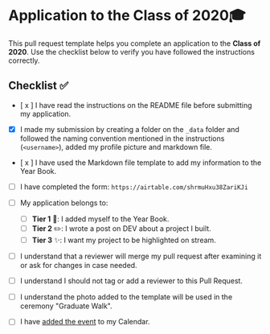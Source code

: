 # Application to the Class of 2020🎓

This pull request template helps you complete an application to the **Class of 2020**. Use the checklist below to verify you have followed the instructions correctly. 

## Checklist ✅

- [ x ] I have read the instructions on the README file before submitting my application. 
- [x] I made my submission by creating a folder on the `_data` folder and followed the naming convention mentioned in the instructions (`<username>`), added my profile picture and markdown file.
- [ x ] I have used the Markdown file template to add my information to the Year Book.
- [ ] I have completed the form: `https://airtable.com/shrmuHxu38ZariKJi`
- [ ] My application belongs to:
  - [ ] **Tier 1** 📖: I added myself to the Year Book.
  - [ ] **Tier 2** ✏️: I wrote a post on DEV about a project I built.
  - [ ] **Tier 3** ✨: I want my project to be highlighted on stream.
- [ ] I understand that a reviewer will merge my pull request after examining it or ask for changes in case needed.
- [ ] I understand I should not tag or add a reviewer to this Pull Request.
- [ ] I understand the photo added to the template will be used in the ceremony "Graduate Walk". 
- [ ] I have [added the event](http://www.google.com/calendar/event?action=TEMPLATE&dates=20200615T160000Z%2F20200615T183000Z&text=%24%20git%20remote%20%3Cgraduation%3E%20%F0%9F%8E%93&location=https%3A%2F%2Fwww.twitch.tv%2Fgithubeducation&details=) to my Calendar.

